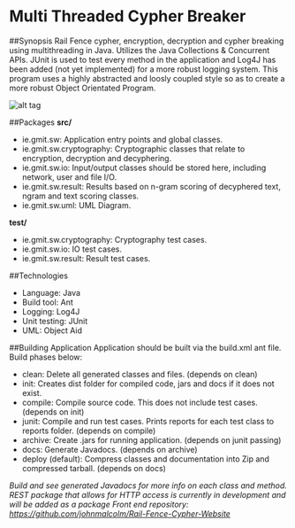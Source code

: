# Multi Threaded Cypher Breaker

##Synopsis
Rail Fence cypher, encryption, decryption and cypher breaking using multithreading in Java. Utilizes the Java Collections & Concurrent APIs. JUnit is used to test every method in the application and Log4J has been added (not yet implemented) for a more robust logging system. This program uses a highly abstracted and loosly coupled style so as to create a more robust Object Orientated Program. 

![alt tag](http://johnmalcolmdesign.com/design.png)

##Packages 
**src/**
 - ie.gmit.sw: Application entry points and global classes.
 - ie.gmit.sw.cryptography: Cryptographic classes that relate to encryption, decryption and decyphering.
 - ie.gmit.sw.io: Input/output classes should be stored here, including network, user and file I/O.
 - ie.gmit.sw.result: Results based on n-gram scoring of decyphered text, ngram and text scoring classes.
 - ie.gmit.sw.uml: UML Diagram.

**test/**
 - ie.gmit.sw.cryptography: Cryptography test cases.
 - ie.gmit.sw.io: IO test cases.
 - ie.gmit.sw.result: Result test cases.
 
##Technologies
 - Language: Java
 - Build tool: Ant
 - Logging: Log4J
 - Unit testing: JUnit
 - UML: Object Aid

##Building Application
Application should be built via the build.xml ant file. Build phases below:
- clean: Delete all generated classes and files. (depends on clean)
- init: Creates dist folder for compiled code, jars and docs if it does not exist.
- compile: Compile source code. This does not include test cases. (depends on init)
- junit: Compile and run test cases. Prints reports for each test class to reports folder. (depends on compile)
- archive: Create .jars for running application. (depends on junit passing)
- docs: Generate Javadocs. (depends on archive)
- deploy (default): Compress classes and documentation into Zip and compressed tarball. (depends on docs)

*Build and see generated Javadocs for more info on each class and method.*
*REST package that allows for HTTP access is currently in development and will be added as a package*
*Front end repository: https://github.com/johnmalcolm/Rail-Fence-Cypher-Website*
